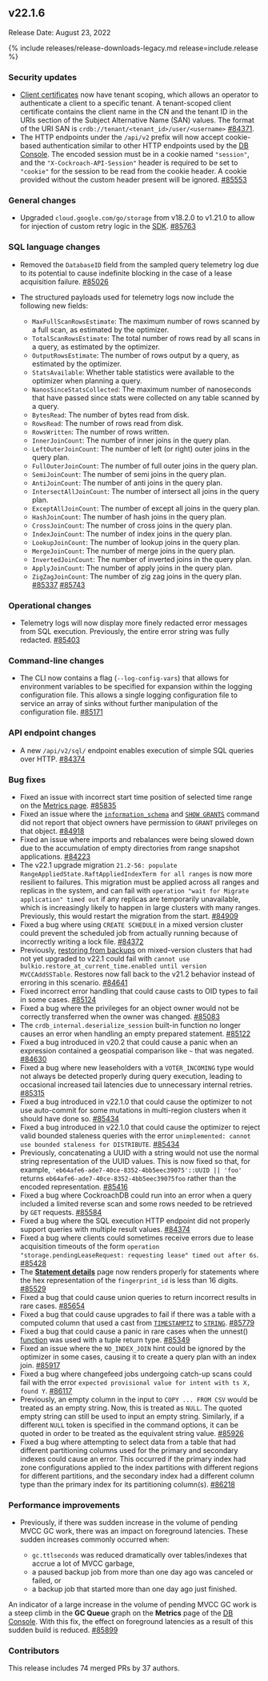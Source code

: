 ## v22.1.6

Release Date: August 23, 2022

{% include releases/release-downloads-legacy.md release=include.release %}

<h3 id="v22-1-6-security-updates">Security updates</h3>

- [Client certificates](https://www.cockroachlabs.com/docs/v22.1/authentication#client-authentication) now have tenant scoping, which allows an operator to authenticate a client to a specific tenant. A tenant-scoped client certificate contains the client name in the CN and the tenant ID in the URIs section of the Subject Alternative Name (SAN) values. The format of the URI SAN is `crdb://tenant/<tenant_id>/user/<username>` [#84371][#84371].
- The HTTP endpoints under the `/api/v2` prefix will now accept cookie-based authentication similar to other HTTP endpoints used by the [DB Console](https://www.cockroachlabs.com/docs/v22.1/ui-overview). The encoded session must be in a cookie named `"session"`, and the `"X-Cockroach-API-Session"` header is required to be set to `"cookie"` for the session to be read from the cookie header. A cookie provided without the custom header present will be ignored. [#85553][#85553]

<h3 id="v22-1-6-general-changes">General changes</h3>

- Upgraded `cloud.google.com/go/storage` from v18.2.0 to v1.21.0 to allow for injection of custom retry logic in the [SDK](https://cloud.google.com/sdk). [#85763][#85763]

<h3 id="v22-1-6-sql-language-changes">SQL language changes</h3>

- Removed the `DatabaseID` field from the sampled query telemetry log due to its potential to cause indefinite blocking in the case of a lease acquisition failure. [#85026][#85026]
- The structured payloads used for telemetry logs now include the following new fields: 
  
  - `MaxFullScanRowsEstimate`: The maximum number of rows scanned by a full scan, as estimated by the optimizer. 
  - `TotalScanRowsEstimate`: The total number of rows read by all scans in a query, as estimated by the optimizer. 
  - `OutputRowsEstimate`: The number of rows output by a query, as estimated by the optimizer. 
  - `StatsAvailable`: Whether table statistics were available to the optimizer when planning a query. 
  - `NanosSinceStatsCollected`: The maximum number of nanoseconds that have passed since stats were collected on any table scanned by a query.
  - `BytesRead`: The number of bytes read from disk. 
  - `RowsRead`: The number of rows read from disk. 
  - `RowsWritten`: The number of rows written.
  - `InnerJoinCount`: The number of inner joins in the query plan. 
  - `LeftOuterJoinCount`: The number of left (or right) outer joins in the query plan.
  - `FullOuterJoinCount`: The number of full outer joins in the query plan.
  - `SemiJoinCount`: The number of semi joins in the query plan.
  - `AntiJoinCount`: The number of anti joins in the query plan.
  - `IntersectAllJoinCount`: The number of intersect all joins in the query plan.
  - `ExceptAllJoinCount`: The number of except all joins in the query plan.
  - `HashJoinCount`: The number of hash joins in the query plan.
  - `CrossJoinCount`: The number of cross joins in the query plan.
  - `IndexJoinCount`: The number of index joins in the query plan.
  - `LookupJoinCount`: The number of lookup joins in the query plan.
  - `MergeJoinCount`: The number of merge joins in the query plan.
  - `InvertedJoinCount`: The number of inverted joins in the query plan.
  - `ApplyJoinCount`: The number of apply joins in the query plan.
  - `ZigZagJoinCount`: The number of zig zag joins in the query plan. [#85337][#85337] [#85743][#85743]

<h3 id="v22-1-6-operational-changes">Operational changes</h3>

- Telemetry logs will now display more finely redacted error messages from SQL execution. Previously, the entire error string was fully redacted. [#85403][#85403]

<h3 id="v22-1-6-command-line-changes">Command-line changes</h3>

- The CLI now contains a flag (`--log-config-vars`) that allows for environment variables to be specified for expansion within the logging configuration file. This allows a single logging configuration file to service an array of sinks without further manipulation of the configuration file. [#85171][#85171]

<h3 id="v22-1-6-api-endpoint-changes">API endpoint changes</h3>

- A new `/api/v2/sql/` endpoint enables execution of simple SQL queries over HTTP. [#84374][#84374]

<h3 id="v22-1-6-bug-fixes">Bug fixes</h3>

- Fixed an issue with incorrect start time position of selected time range on the [Metrics page](https://www.cockroachlabs.com/docs/v22.1/ui-overview#metrics). [#85835][#85835]
- Fixed an issue where the [`information_schema`](https://www.cockroachlabs.com/docs/v22.1/information-schema) and [`SHOW GRANTS`](https://www.cockroachlabs.com/docs/v22.1/show-grants) command did not report that object owners have permission to `GRANT` privileges on that object. [#84918][#84918]
- Fixed an issue where imports and rebalances were being slowed down due to the accumulation of empty directories from range snapshot applications. [#84223][#84223]
- The v22.1 upgrade migration `21.2-56: populate RangeAppliedState.RaftAppliedIndexTerm for all ranges` is now more resilient to failures. This migration must be applied across all ranges and replicas in the system, and can fail with `operation "wait for Migrate application" timed out` if any replicas are temporarily unavailable, which is increasingly likely to happen in large clusters with many ranges. Previously, this would restart the migration from the start. [#84909][#84909]
- Fixed a bug where using `CREATE SCHEDULE` in a mixed version cluster could prevent the scheduled job from actually running because of incorrectly writing a lock file. [#84372][#84372]
- Previously, [restoring from backups](https://www.cockroachlabs.com/docs/v22.1/backup-and-restore-overview) on mixed-version clusters that had not yet upgraded to v22.1 could fail with `cannot use bulkio.restore_at_current_time.enabled until version MVCCAddSSTable`. Restores now fall back to the v21.2 behavior instead of erroring in this scenario. [#84641][#84641]
- Fixed incorrect error handling that could cause casts to OID types to fail in some cases. [#85124][#85124]
- Fixed a bug where the privileges for an object owner would not be correctly transferred when the owner was changed. [#85083][#85083]
- The `crdb_internal.deserialize_session` built-in function no longer causes an error when handling an empty prepared statement. [#85122][#85122]
- Fixed a bug introduced in v20.2 that could cause a panic when an expression contained a geospatial comparison like `~` that was negated. [#84630][#84630]
- Fixed a bug where new leaseholders with a `VOTER_INCOMING` type would not always be detected properly during query execution, leading to occasional increased tail latencies due to unnecessary internal retries. [#85315][#85315]
- Fixed a bug introduced in v22.1.0 that could cause the optimizer to not use auto-commit for some mutations in multi-region clusters when it should have done so. [#85434][#85434]
- Fixed a bug introduced in v22.1.0 that could cause the optimizer to reject valid bounded staleness queries with the error `unimplemented: cannot use bounded staleness for DISTRIBUTE`. [#85434][#85434]
- Previously, concatenating a UUID with a string would not use the normal string representation of the UUID values. This is now fixed so that, for example, `'eb64afe6-ade7-40ce-8352-4bb5eec39075'::UUID || 'foo'` returns `eb64afe6-ade7-40ce-8352-4bb5eec39075foo` rather than the encoded representation. [#85416][#85416]
- Fixed a bug where CockroachDB could run into an error when a query included a limited reverse scan and some rows needed to be retrieved by `GET` requests. [#85584][#85584]
- Fixed a bug where the SQL execution HTTP endpoint did not properly support queries with multiple result values. [#84374][#84374]
- Fixed a bug where clients could sometimes receive errors due to lease acquisition timeouts of the form `operation "storage.pendingLeaseRequest: requesting lease" timed out after 6s`. [#85428][#85428]
- The [**Statement details**](https://www.cockroachlabs.com/docs/v22.1/ui-statements-page) page now renders properly for statements where the hex representation of the `fingerprint_id` is less than 16 digits. [#85529][#85529]
- Fixed a bug that could cause union queries to return incorrect results in rare cases. [#85654][#85654]
- Fixed a bug that could cause upgrades to fail if there was a table with a computed column that used a cast from [`TIMESTAMPTZ`](https://www.cockroachlabs.com/docs/v22.1/timestamp) to [`STRING`](https://www.cockroachlabs.com/docs/v22.1/string). [#85779][#85779]
- Fixed a bug that could cause a panic in rare cases when the unnest() [function](https://www.cockroachlabs.com/docs/v22.1/functions-and-operators) was used with a tuple return type. [#85349][#85349]
- Fixed an issue where the `NO_INDEX_JOIN` hint could be ignored by the optimizer in some cases, causing it to create a query plan with an index join. [#85917][#85917]
- Fixed a bug where changefeed jobs undergoing catch-up scans could fail with the error `expected provisional value for intent with ts X, found Y`. [#86117][#86117]
- Previously, an empty column in the input to `COPY ... FROM CSV` would be treated as an empty string. Now, this is treated as `NULL`. The quoted empty string can still be used to input an empty string. Similarly, if a different `NULL` token is specified in the command options, it can be quoted in order to be treated as the equivalent string value. [#85926][#85926]
- Fixed a bug where attempting to select data from a table that had different partitioning columns used for the primary and secondary indexes could cause an error. This occurred if the primary index had zone configurations applied to the index partitions with different regions for different partitions, and the secondary index had a different column type than the primary index for its partitioning column(s). [#86218][#86218]

<h3 id="v22-1-6-performance-improvements">Performance improvements</h3>

- Previously, if there was sudden increase in the volume of pending MVCC GC work, there was an impact on foreground latencies. These sudden increases commonly occurred when: 

  - `gc.ttlseconds` was reduced dramatically over tables/indexes that accrue a lot of MVCC garbage,
  - a paused backup job from more than one day ago was canceled or failed, or
  - a backup job that started more than one day ago just finished.

An indicator of a large increase in the volume of pending MVCC GC work is a steep climb in the **GC Queue** graph on the **Metrics** page of the [DB Console](https://www.cockroachlabs.com/docs/v22.1/ui-overview). With this fix, the effect on foreground latencies as a result of this sudden build is reduced. [#85899][#85899]

<h3 id="v22-1-6-contributors">Contributors</h3>

This release includes 74 merged PRs by 37 authors.

[#84223]: https://github.com/cockroachdb/cockroach/pull/84223
[#84371]: https://github.com/cockroachdb/cockroach/pull/84371
[#84372]: https://github.com/cockroachdb/cockroach/pull/84372
[#84374]: https://github.com/cockroachdb/cockroach/pull/84374
[#84630]: https://github.com/cockroachdb/cockroach/pull/84630
[#84641]: https://github.com/cockroachdb/cockroach/pull/84641
[#84909]: https://github.com/cockroachdb/cockroach/pull/84909
[#84918]: https://github.com/cockroachdb/cockroach/pull/84918
[#85026]: https://github.com/cockroachdb/cockroach/pull/85026
[#85083]: https://github.com/cockroachdb/cockroach/pull/85083
[#85122]: https://github.com/cockroachdb/cockroach/pull/85122
[#85124]: https://github.com/cockroachdb/cockroach/pull/85124
[#85152]: https://github.com/cockroachdb/cockroach/pull/85152
[#85171]: https://github.com/cockroachdb/cockroach/pull/85171
[#85315]: https://github.com/cockroachdb/cockroach/pull/85315
[#85320]: https://github.com/cockroachdb/cockroach/pull/85320
[#85337]: https://github.com/cockroachdb/cockroach/pull/85337
[#85349]: https://github.com/cockroachdb/cockroach/pull/85349
[#85403]: https://github.com/cockroachdb/cockroach/pull/85403
[#85416]: https://github.com/cockroachdb/cockroach/pull/85416
[#85428]: https://github.com/cockroachdb/cockroach/pull/85428
[#85434]: https://github.com/cockroachdb/cockroach/pull/85434
[#85529]: https://github.com/cockroachdb/cockroach/pull/85529
[#85553]: https://github.com/cockroachdb/cockroach/pull/85553
[#85584]: https://github.com/cockroachdb/cockroach/pull/85584
[#85654]: https://github.com/cockroachdb/cockroach/pull/85654
[#85743]: https://github.com/cockroachdb/cockroach/pull/85743
[#85763]: https://github.com/cockroachdb/cockroach/pull/85763
[#85779]: https://github.com/cockroachdb/cockroach/pull/85779
[#85835]: https://github.com/cockroachdb/cockroach/pull/85835
[#85899]: https://github.com/cockroachdb/cockroach/pull/85899
[#85917]: https://github.com/cockroachdb/cockroach/pull/85917
[#85926]: https://github.com/cockroachdb/cockroach/pull/85926
[#86117]: https://github.com/cockroachdb/cockroach/pull/86117
[#86218]: https://github.com/cockroachdb/cockroach/pull/86218
[4b6f93b7b]: https://github.com/cockroachdb/cockroach/commit/4b6f93b7b
